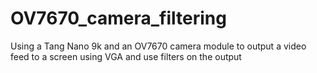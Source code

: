# OV7670_camera_filtering
Using a Tang Nano 9k and an OV7670 camera module to output a video feed to a screen using VGA and use filters on the output
